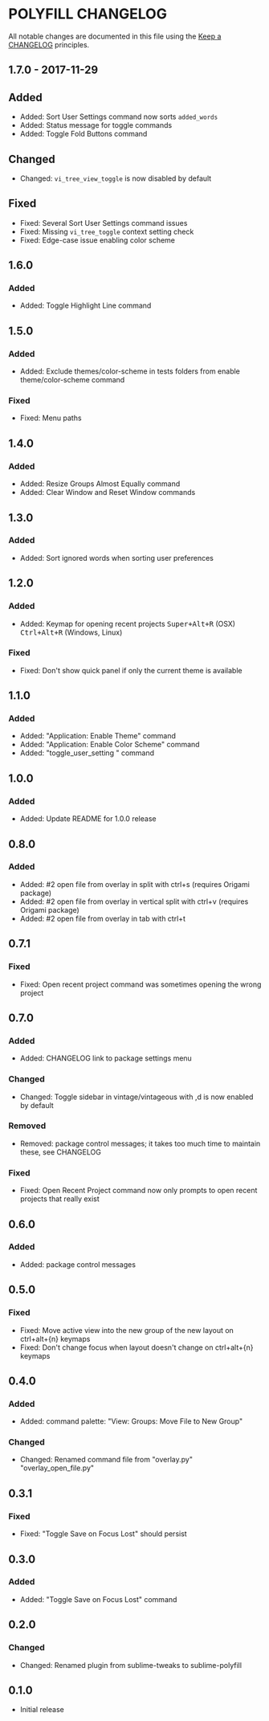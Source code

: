 # POLYFILL CHANGELOG

All notable changes are documented in this file using the [Keep a CHANGELOG](http://keepachangelog.com/) principles.

## 1.7.0 - 2017-11-29

## Added

* Added: Sort User Settings command now sorts `added_words`
* Added: Status message for toggle commands
* Added: Toggle Fold Buttons command

## Changed

* Changed: `vi_tree_view_toggle` is now disabled by default

## Fixed

* Fixed: Several Sort User Settings command issues
* Fixed: Missing `vi_tree_toggle` context setting check
* Fixed: Edge-case issue enabling color scheme

## 1.6.0

### Added

* Added: Toggle Highlight Line command

## 1.5.0

### Added

* Added: Exclude themes/color-scheme in tests folders from enable theme/color-scheme command

### Fixed

* Fixed: Menu paths

## 1.4.0

### Added

* Added: Resize Groups Almost Equally command
* Added: Clear Window and Reset Window commands

## 1.3.0

### Added

* Added: Sort ignored words when sorting user preferences

## 1.2.0

### Added

* Added: Keymap for opening recent projects <kbd>Super+Alt+R</kbd> (OSX) <kbd>Ctrl+Alt+R</kbd> (Windows, Linux)

### Fixed

* Fixed: Don't show quick panel if only the current theme is available

## 1.1.0

### Added

* Added: "Application: Enable Theme" command
* Added: "Application: Enable Color Scheme" command
* Added: "toggle_user_setting <key>" command

## 1.0.0

### Added

* Added: Update README for 1.0.0 release

## 0.8.0

### Added

* Added: #2 open file from overlay in split with ctrl+s (requires Origami package)
* Added: #2 open file from overlay in vertical split with ctrl+v (requires Origami package)
* Added: #2 open file from overlay in tab with ctrl+t

## 0.7.1

### Fixed

* Fixed: Open recent project command was sometimes opening the wrong project

## 0.7.0

### Added

* Added: CHANGELOG link to package settings menu

### Changed

* Changed: Toggle sidebar in vintage/vintageous with ,d is now enabled by default

### Removed

* Removed: package control messages; it takes too much time to maintain these, see CHANGELOG

### Fixed

* Fixed: Open Recent Project command now only prompts to open recent projects that really exist

## 0.6.0

### Added

* Added: package control messages

## 0.5.0

### Fixed

* Fixed: Move active view into the new group of the new layout on ctrl+alt+{n} keymaps
* Fixed: Don't change focus when layout doesn't change on ctrl+alt+{n} keymaps

## 0.4.0

### Added

* Added: command palette: "View: Groups: Move File to New Group"

### Changed

* Changed: Renamed command file from "overlay.py" "overlay_open_file.py"

## 0.3.1

### Fixed

* Fixed: "Toggle Save on Focus Lost" should persist

## 0.3.0

### Added

* Added: "Toggle Save on Focus Lost" command

## 0.2.0

### Changed

* Changed: Renamed plugin from sublime-tweaks to sublime-polyfill

## 0.1.0

* Initial release
